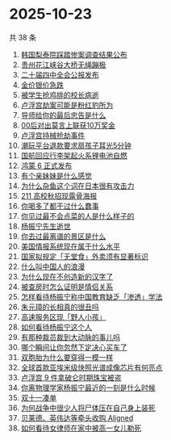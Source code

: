 # 2025-10-23

共 38 条

<!-- BEGIN -->
<!-- 最后更新时间 Thu Oct 23 2025 19:18:17 GMT+0800 (China Standard Time) -->

1. [韩国梨泰院踩踏惨案调查结果公布](https://www.zhihu.com/search?q=%E9%9F%A9%E5%9B%BD%E6%A2%A8%E6%B3%B0%E9%99%A2%E8%B8%A9%E8%B8%8F%E6%83%A8%E6%A1%88%E8%B0%83%E6%9F%A5%E7%BB%93%E6%9E%9C%E5%85%AC%E5%B8%83)
1. [贵州花江峡谷大桥无绳蹦极](https://www.zhihu.com/search?q=%E8%B4%B5%E5%B7%9E%E8%8A%B1%E6%B1%9F%E5%B3%A1%E8%B0%B7%E5%A4%A7%E6%A1%A5%E6%97%A0%E7%BB%B3%E8%B9%A6%E6%9E%81)
1. [二十届四中全会公报发布](https://www.zhihu.com/search?q=%E4%BA%8C%E5%8D%81%E5%B1%8A%E5%9B%9B%E4%B8%AD%E5%85%A8%E4%BC%9A%E5%85%AC%E6%8A%A5%E5%8F%91%E5%B8%83)
1. [金价银价急跌](https://www.zhihu.com/search?q=%E9%87%91%E4%BB%B7%E9%93%B6%E4%BB%B7%E6%80%A5%E8%B7%8C)
1. [被学生抢鸡排的校长病逝](https://www.zhihu.com/search?q=%E8%A2%AB%E5%AD%A6%E7%94%9F%E6%8A%A2%E9%B8%A1%E6%8E%92%E7%9A%84%E6%A0%A1%E9%95%BF%E7%97%85%E9%80%9D)
1. [卢浮宫劫案可能是粉红豹所为](https://www.zhihu.com/search?q=%E5%8D%A2%E6%B5%AE%E5%AE%AB%E5%8A%AB%E6%A1%88%E5%8F%AF%E8%83%BD%E6%98%AF%E7%B2%89%E7%BA%A2%E8%B1%B9%E6%89%80%E4%B8%BA)
1. [导师给你的最后忠告是什么](https://www.zhihu.com/search?q=%E5%AF%BC%E5%B8%88%E7%BB%99%E4%BD%A0%E7%9A%84%E6%9C%80%E5%90%8E%E5%BF%A0%E5%91%8A%E6%98%AF%E4%BB%80%E4%B9%88)
1. [00后对出莫言上联获10万奖金](https://www.zhihu.com/search?q=00%E5%90%8E%E5%AF%B9%E5%87%BA%E8%8E%AB%E8%A8%80%E4%B8%8A%E8%81%94%E8%8E%B710%E4%B8%87%E5%A5%96%E9%87%91)
1. [卢浮宫持械抢劫事件](https://www.zhihu.com/search?q=%E5%8D%A2%E6%B5%AE%E5%AE%AB%E6%8C%81%E6%A2%B0%E6%8A%A2%E5%8A%AB%E4%BA%8B%E4%BB%B6)
1. [潮玩平台退款要求扇孩子耳光5分钟](https://www.zhihu.com/search?q=%E6%BD%AE%E7%8E%A9%E5%B9%B3%E5%8F%B0%E9%80%80%E6%AC%BE%E8%A6%81%E6%B1%82%E6%89%87%E5%AD%A9%E5%AD%90%E8%80%B3%E5%85%895%E5%88%86%E9%92%9F)
1. [国航回应行李架起火系锂电池自燃](https://www.zhihu.com/search?q=%E5%9B%BD%E8%88%AA%E5%9B%9E%E5%BA%94%E8%A1%8C%E6%9D%8E%E6%9E%B6%E8%B5%B7%E7%81%AB%E7%B3%BB%E9%94%82%E7%94%B5%E6%B1%A0%E8%87%AA%E7%87%83)
1. [鸿蒙 6 正式发布](https://www.zhihu.com/search?q=%E9%B8%BF%E8%92%99%206%20%E6%AD%A3%E5%BC%8F%E5%8F%91%E5%B8%83)
1. [有个亲妹妹是什么感觉](https://www.zhihu.com/search?q=%E6%9C%89%E4%B8%AA%E4%BA%B2%E5%A6%B9%E5%A6%B9%E6%98%AF%E4%BB%80%E4%B9%88%E6%84%9F%E8%A7%89)
1. [为什么杂鱼这个词在日本很有攻击力](https://www.zhihu.com/search?q=%E4%B8%BA%E4%BB%80%E4%B9%88%E6%9D%82%E9%B1%BC%E8%BF%99%E4%B8%AA%E8%AF%8D%E5%9C%A8%E6%97%A5%E6%9C%AC%E5%BE%88%E6%9C%89%E6%94%BB%E5%87%BB%E5%8A%9B)
1. [211 高校秋招现露骨海报](https://www.zhihu.com/search?q=211%20%E9%AB%98%E6%A0%A1%E7%A7%8B%E6%8B%9B%E7%8E%B0%E9%9C%B2%E9%AA%A8%E6%B5%B7%E6%8A%A5)
1. [你喝多了都干过什么蠢事](https://www.zhihu.com/search?q=%E4%BD%A0%E5%96%9D%E5%A4%9A%E4%BA%86%E9%83%BD%E5%B9%B2%E8%BF%87%E4%BB%80%E4%B9%88%E8%A0%A2%E4%BA%8B)
1. [你见过最不会点菜的人是什么样子的](https://www.zhihu.com/search?q=%E4%BD%A0%E8%A7%81%E8%BF%87%E6%9C%80%E4%B8%8D%E4%BC%9A%E7%82%B9%E8%8F%9C%E7%9A%84%E4%BA%BA%E6%98%AF%E4%BB%80%E4%B9%88%E6%A0%B7%E5%AD%90%E7%9A%84)
1. [杨振宁先生逝世](https://www.zhihu.com/search?q=%E6%9D%A8%E6%8C%AF%E5%AE%81%E5%85%88%E7%94%9F%E9%80%9D%E4%B8%96)
1. [你去过最离谱的景区是什么](https://www.zhihu.com/search?q=%E4%BD%A0%E5%8E%BB%E8%BF%87%E6%9C%80%E7%A6%BB%E8%B0%B1%E7%9A%84%E6%99%AF%E5%8C%BA%E6%98%AF%E4%BB%80%E4%B9%88)
1. [美国情报系统现在属于什么水平](https://www.zhihu.com/search?q=%E7%BE%8E%E5%9B%BD%E6%83%85%E6%8A%A5%E7%B3%BB%E7%BB%9F%E7%8E%B0%E5%9C%A8%E5%B1%9E%E4%BA%8E%E4%BB%80%E4%B9%88%E6%B0%B4%E5%B9%B3)
1. [国家拟规定「无堂食」外卖须有显著标识](https://www.zhihu.com/search?q=%E5%9B%BD%E5%AE%B6%E6%8B%9F%E8%A7%84%E5%AE%9A%E3%80%8C%E6%97%A0%E5%A0%82%E9%A3%9F%E3%80%8D%E5%A4%96%E5%8D%96%E9%A1%BB%E6%9C%89%E6%98%BE%E8%91%97%E6%A0%87%E8%AF%86)
1. [什么叫中国人的浪漫](https://www.zhihu.com/search?q=%E4%BB%80%E4%B9%88%E5%8F%AB%E4%B8%AD%E5%9B%BD%E4%BA%BA%E7%9A%84%E6%B5%AA%E6%BC%AB)
1. [为什么现在不创造新的汉字了](https://www.zhihu.com/search?q=%E4%B8%BA%E4%BB%80%E4%B9%88%E7%8E%B0%E5%9C%A8%E4%B8%8D%E5%88%9B%E9%80%A0%E6%96%B0%E7%9A%84%E6%B1%89%E5%AD%97%E4%BA%86)
1. [被查房时怎么证明是情侣关系](https://www.zhihu.com/search?q=%E8%A2%AB%E6%9F%A5%E6%88%BF%E6%97%B6%E6%80%8E%E4%B9%88%E8%AF%81%E6%98%8E%E6%98%AF%E6%83%85%E4%BE%A3%E5%85%B3%E7%B3%BB)
1. [怎样看待杨振宁称中国教育缺乏「渗透」学法](https://www.zhihu.com/search?q=%E6%80%8E%E6%A0%B7%E7%9C%8B%E5%BE%85%E6%9D%A8%E6%8C%AF%E5%AE%81%E7%A7%B0%E4%B8%AD%E5%9B%BD%E6%95%99%E8%82%B2%E7%BC%BA%E4%B9%8F%E3%80%8C%E6%B8%97%E9%80%8F%E3%80%8D%E5%AD%A6%E6%B3%95)
1. [朱元璋的长相真的很丑吗](https://www.zhihu.com/search?q=%E6%9C%B1%E5%85%83%E7%92%8B%E7%9A%84%E9%95%BF%E7%9B%B8%E7%9C%9F%E7%9A%84%E5%BE%88%E4%B8%91%E5%90%97)
1. [高速服务区现「野人小孩」](https://www.zhihu.com/search?q=%E9%AB%98%E9%80%9F%E6%9C%8D%E5%8A%A1%E5%8C%BA%E7%8E%B0%E3%80%8C%E9%87%8E%E4%BA%BA%E5%B0%8F%E5%AD%A9%E3%80%8D)
1. [如何看待杨振宁这个人](https://www.zhihu.com/search?q=%E5%A6%82%E4%BD%95%E7%9C%8B%E5%BE%85%E6%9D%A8%E6%8C%AF%E5%AE%81%E8%BF%99%E4%B8%AA%E4%BA%BA)
1. [有那种裁员裁到大动脉的事儿吗](https://www.zhihu.com/search?q=%E6%9C%89%E9%82%A3%E7%A7%8D%E8%A3%81%E5%91%98%E8%A3%81%E5%88%B0%E5%A4%A7%E5%8A%A8%E8%84%89%E7%9A%84%E4%BA%8B%E5%84%BF%E5%90%97)
1. [哪个瞬间让你忽然下定决心买车了](https://www.zhihu.com/search?q=%E5%93%AA%E4%B8%AA%E7%9E%AC%E9%97%B4%E8%AE%A9%E4%BD%A0%E5%BF%BD%E7%84%B6%E4%B8%8B%E5%AE%9A%E5%86%B3%E5%BF%83%E4%B9%B0%E8%BD%A6%E4%BA%86)
1. [双胞胎为什么要穿得一模一样](https://www.zhihu.com/search?q=%E5%8F%8C%E8%83%9E%E8%83%8E%E4%B8%BA%E4%BB%80%E4%B9%88%E8%A6%81%E7%A9%BF%E5%BE%97%E4%B8%80%E6%A8%A1%E4%B8%80%E6%A0%B7)
1. [全球首款亚埃米级快照光谱成像芯片有何亮点](https://www.zhihu.com/search?q=%E5%85%A8%E7%90%83%E9%A6%96%E6%AC%BE%E4%BA%9A%E5%9F%83%E7%B1%B3%E7%BA%A7%E5%BF%AB%E7%85%A7%E5%85%89%E8%B0%B1%E6%88%90%E5%83%8F%E8%8A%AF%E7%89%87%E6%9C%89%E4%BD%95%E4%BA%AE%E7%82%B9)
1. [卢浮宫 9 件拿破仑时期珠宝被盗](https://www.zhihu.com/search?q=%E5%8D%A2%E6%B5%AE%E5%AE%AB%209%20%E4%BB%B6%E6%8B%BF%E7%A0%B4%E4%BB%91%E6%97%B6%E6%9C%9F%E7%8F%A0%E5%AE%9D%E8%A2%AB%E7%9B%97)
1. [你离物理学家杨振宁最近的一刻是什么时候](https://www.zhihu.com/search?q=%E4%BD%A0%E7%A6%BB%E7%89%A9%E7%90%86%E5%AD%A6%E5%AE%B6%E6%9D%A8%E6%8C%AF%E5%AE%81%E6%9C%80%E8%BF%91%E7%9A%84%E4%B8%80%E5%88%BB%E6%98%AF%E4%BB%80%E4%B9%88%E6%97%B6%E5%80%99)
1. [双十一凑单](https://www.zhihu.com/search?q=%E5%8F%8C%E5%8D%81%E4%B8%80%E5%87%91%E5%8D%95)
1. [为何战争中很少人将尸体压在自己身上装死](https://www.zhihu.com/search?q=%E4%B8%BA%E4%BD%95%E6%88%98%E4%BA%89%E4%B8%AD%E5%BE%88%E5%B0%91%E4%BA%BA%E5%B0%86%E5%B0%B8%E4%BD%93%E5%8E%8B%E5%9C%A8%E8%87%AA%E5%B7%B1%E8%BA%AB%E4%B8%8A%E8%A3%85%E6%AD%BB)
1. [贝莱德、英伟达等牵头收购 Aligned](https://www.zhihu.com/search?q=%E8%B4%9D%E8%8E%B1%E5%BE%B7%E3%80%81%E8%8B%B1%E4%BC%9F%E8%BE%BE%E7%AD%89%E7%89%B5%E5%A4%B4%E6%94%B6%E8%B4%AD%20Aligned)
1. [如何看待女律师在家中被高一女儿勒死](https://www.zhihu.com/search?q=%E5%A6%82%E4%BD%95%E7%9C%8B%E5%BE%85%E5%A5%B3%E5%BE%8B%E5%B8%88%E5%9C%A8%E5%AE%B6%E4%B8%AD%E8%A2%AB%E9%AB%98%E4%B8%80%E5%A5%B3%E5%84%BF%E5%8B%92%E6%AD%BB)

<!-- END -->
